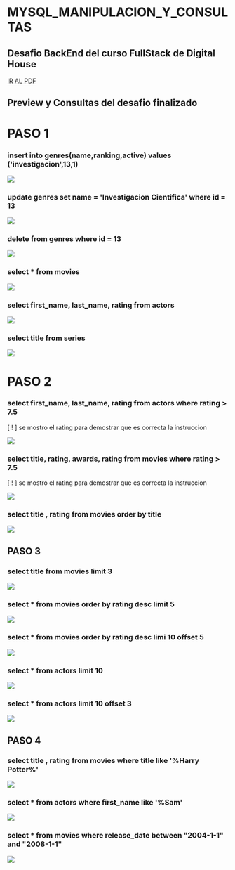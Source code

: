 # MYSQL_MANIPULACION_Y_CONSULTAS
## Desafio BackEnd del curso FullStack de Digital House

<a href="https://github.com/XmauricioX/MYSQL_MANIPULACION_Y_CONSULTAS/blob/main/DESAFIO/M06C02%20-%20Ejercitaci%C3%B3n%20-%20Manipulaci%C3%B3n%20y%20consulta%20de%20datos.pdf">IR AL PDF<a>

   
## Preview y Consultas del desafio finalizado
# PASO 1
### insert    into    genres(name,ranking,active)    values ('investigacion',13,1)
<img src="https://github.com/XmauricioX/MYSQL_MANIPULACION_Y_CONSULTAS/blob/main/images/1.1.PNG">

### update    genres     set name = 'Investigacion Cientifica'   where id = 13 
<img src="https://github.com/XmauricioX/MYSQL_MANIPULACION_Y_CONSULTAS/blob/main/images/1.2.PNG">
  
### delete from genres    where id = 13  
<img src="https://github.com/XmauricioX/MYSQL_MANIPULACION_Y_CONSULTAS/blob/main/images/1.3.PNG">
  
### select * from movies
<img src="https://github.com/XmauricioX/MYSQL_MANIPULACION_Y_CONSULTAS/blob/main/images/1.4.PNG">
  
### select first_name, last_name, rating    from actors
<img src="https://github.com/XmauricioX/MYSQL_MANIPULACION_Y_CONSULTAS/blob/main/images/1.5.PNG">
  

### select title    from series   
<img src="https://github.com/XmauricioX/MYSQL_MANIPULACION_Y_CONSULTAS/blob/main/images/1.6.PNG">
  
# PASO 2

### select first_name, last_name, rating    from actors    where rating > 7.5
[ ! ] se mostro el rating para demostrar que es correcta la instruccion   

<img src="https://github.com/XmauricioX/MYSQL_MANIPULACION_Y_CONSULTAS/blob/main/images/2.1.PNG">
  
  
### select title, rating, awards, rating    from movies    where rating > 7.5
[ ! ] se mostro el rating para demostrar que es correcta la instruccion
  
<img src="https://github.com/XmauricioX/MYSQL_MANIPULACION_Y_CONSULTAS/blob/main/images/2.2.PNG">
  
  
### select title , rating    from movies    order by title    
<img src="https://github.com/XmauricioX/MYSQL_MANIPULACION_Y_CONSULTAS/blob/main/images/2.3.PNG">
  
## PASO 3
  
### select title    from movies    limit 3
<img src="https://github.com/XmauricioX/MYSQL_MANIPULACION_Y_CONSULTAS/blob/main/images/3.1.PNG">
  
  
### select *    from movies    order by rating desc    limit 5
<img src="https://github.com/XmauricioX/MYSQL_MANIPULACION_Y_CONSULTAS/blob/main/images/3.2.PNG">
  

### select *    from movies    order by rating desc    limi 10    offset 5
<img src="https://github.com/XmauricioX/MYSQL_MANIPULACION_Y_CONSULTAS/blob/main/images/3.3.PNG">
  

### select *    from actors    limit 10
<img src="https://github.com/XmauricioX/MYSQL_MANIPULACION_Y_CONSULTAS/blob/main/images/3.4.PNG">
  

### select *    from actors    limit 10    offset 3
<img src="https://github.com/XmauricioX/MYSQL_MANIPULACION_Y_CONSULTAS/blob/main/images/3.4A.PNG">
  
## PASO 4
  

### select title , rating    from movies    where title    like '%Harry Potter%'
<img src="https://github.com/XmauricioX/MYSQL_MANIPULACION_Y_CONSULTAS/blob/main/images/4.1.PNG">
  
 
### select *    from actors    where first_name     like '%Sam'   
<img src="https://github.com/XmauricioX/MYSQL_MANIPULACION_Y_CONSULTAS/blob/main/images/4.2.PNG">
  

### select *    from movies    where release_date     between "2004-1-1" and "2008-1-1"

<img src="https://github.com/XmauricioX/MYSQL_MANIPULACION_Y_CONSULTAS/blob/main/images/4.3.PNG">
